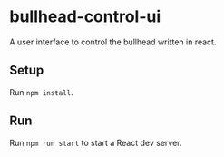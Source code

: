# bullhead-control-ui

A user interface to control the bullhead written in react.

## Setup

Run `npm install`.

## Run

Run `npm run start` to start a React dev server.